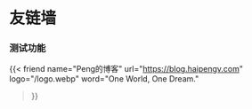 # 友链墙

### 测试功能
{{< friend
name="Peng的博客"
url="https://blog.haipengv.com"
logo="/logo.webp"
word="One World, One Dream."
>}}
